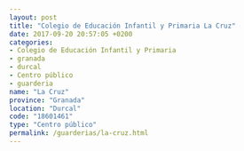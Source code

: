 ```yaml
---
layout: post
title: "Colegio de Educación Infantil y Primaria La Cruz"
date: 2017-09-20 20:57:05 +0200
categories:
- Colegio de Educación Infantil y Primaria
- granada
- durcal
- Centro público
- guarderia
name: "La Cruz"
province: "Granada"
location: "Durcal"
code: "18601461"
type: "Centro público"
permalink: /guarderias/la-cruz.html
---
```

